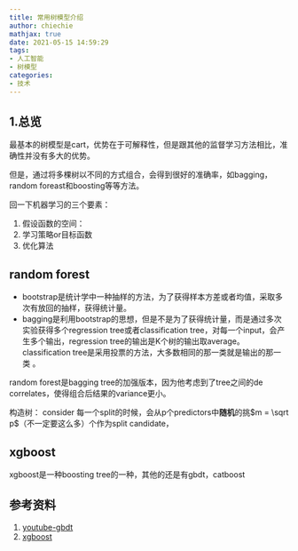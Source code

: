 ```yaml
---
title: 常用树模型介绍
author: chiechie
mathjax: true
date: 2021-05-15 14:59:29
tags:
- 人工智能
- 树模型
categories:
- 技术
---
```


## 1.总览

最基本的树模型是cart，优势在于可解释性，但是跟其他的监督学习方法相比，准确性并没有多大的优势。

但是，通过将多棵树以不同的方式组合，会得到很好的准确率，如bagging，random foreast和boosting等等方法。

回一下机器学习的三个要素：
1. 假设函数的空间： 
2. 学习策略or目标函数
3. 优化算法


  
## random forest


- bootstrap是统计学中一种抽样的方法，为了获得样本方差或者均值，采取多次有放回的抽样，获得统计量。
- bagging是利用bootstrap的思想，但是不是为了获得统计量，而是通过多次实验获得多个regression tree或者classification tree，对每一个input，会产生多个输出，regression tree的输出是K个树的输出取average。classification tree是采用投票的方法，大多数相同的那一类就是输出的那一类 。


random forest是bagging tree的加强版本，因为他考虑到了tree之间的de correlates，使得组合后结果的variance更小。

构造树：
consider 每一个split的时候，会从p个predictors中**随机**的挑$m = \sqrt p$（不一定要这么多）个作为split candidate，


##  xgboost

xgboost是一种boosting tree的一种，其他的还是有gbdt，catboost

## 参考资料
1. [youtube-gbdt](https://www.youtube.com/watch?v=2xudPOBz-vs)
2. [xgboost](https://arxiv.org/pdf/1603.02754.pdf)